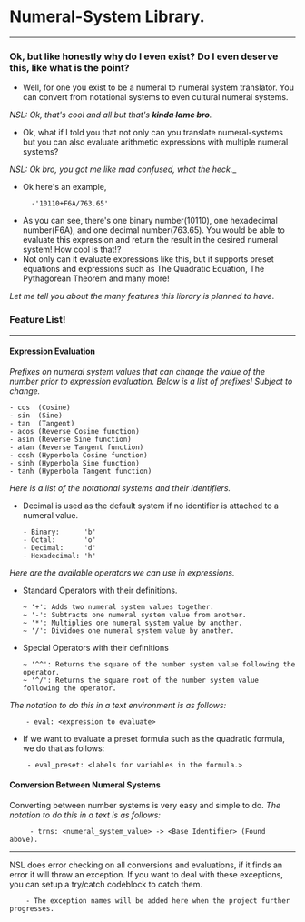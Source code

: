 # Numeral-System Library.
-----
### Ok, but like honestly why do I even exist? Do I even deserve this, like what is the point?
* Well, for one you exist to be a numeral to numeral system translator. You can convert from notational systems to even cultural numeral systems. 

_NSL: Ok, that's cool and all but that's ~~**kinda lame bro**~~._

* Ok, what if I told you that not only can you translate numeral-systems but you can also evaluate arithmetic expressions with multiple numeral systems?

_NSL: Ok bro, you got me like mad confused, what the heck.__ 

* Ok here's an example,

        -'10110+F6A/763.65'

- As you can see, there's one binary number(10110), one hexadecimal number(F6A), and one decimal number(763.65). You would be able to evaluate this expression and return the result in the desired numeral system! How cool is that!?
- Not only can it evaluate expressions like this, but it supports preset equations and expressions such as The Quadratic Equation, The Pythagorean Theorem and many more!

_Let me tell you about the many features this library is planned to have_.

### Feature List!
------
#### Expression Evaluation
_Prefixes on numeral system values that can change the value of the number prior to expression evaluation. Below is a list of prefixes! Subject to change._

    - cos  (Cosine)
    - sin  (Sine)
    - tan  (Tangent)
    - acos (Reverse Cosine function)
    - asin (Reverse Sine function)
    - atan (Reverse Tangent function)
    - cosh (Hyperbola Cosine function)
    - sinh (Hyperbola Sine function)
    - tanh (Hyperbola Tangent function)

_Here is a list of the notational systems and their identifiers._ 

* Decimal is used as the default system if no identifier is attached to a numeral value. 
        
      - Binary:      'b'
      - Octal:       'o'
      - Decimal:     'd' 
      - Hexadecimal: 'h'
    
_Here are the available operators we can use in expressions._

* Standard Operators with their definitions.

      ~ '+': Adds two numeral system values together.
      ~ '-': Subtracts one numeral system value from another.
      ~ '*': Multiplies one numeral system value by another.
      ~ '/': Dividoes one numeral system value by another.
   
* Special Operators with their definitions
         
      ~ '^^': Returns the square of the number system value following the operator. 
      ~ '^/': Returns the square root of the number system value following the operator. 
      
 _The notation to do this in a text environment is as follows:_
 
        - eval: <expression to evaluate>
 
 * If we want to evaluate a preset formula such as the quadratic formula, we do that as follows:
 
        - eval_preset: <labels for variables in the formula.>
 
#### Conversion Between Numeral Systems

Converting between number systems is very easy and simple to do.
_The notation to do this in a text is as follows:_
         
         - trns: <numeral_system_value> -> <Base Identifier> (Found above).
         
--------
  
NSL does error checking on all conversions and evaluations, if it finds an error it will throw an exception. If you want to deal with these exceptions, you
can setup a try/catch codeblock to catch them.

        - The exception names will be added here when the project further progresses. 
    
        


